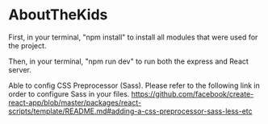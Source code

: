 # AboutTheKids

First, in your terminal, "npm install" to install all modules that were used for the project.

Then, in your terminal, "npm run dev" to run both the express and React server.

Able to config CSS Preprocessor (Sass). 
Please refer to the following link in order to configure Sass in your files.
https://github.com/facebook/create-react-app/blob/master/packages/react-scripts/template/README.md#adding-a-css-preprocessor-sass-less-etc